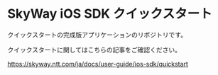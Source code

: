 # SkyWay iOS SDK クイックスタート

クイックスタートの完成版アプリケーションのリポジトリです。

クイックスタートに関してはこちらの記事をご確認ください。

https://skyway.ntt.com/ja/docs/user-guide/ios-sdk/quickstart